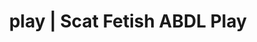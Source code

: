 ---
categories:
- Shibari
- Latex Fetish
- Vintage Boudoir
- ASMR Porn
- Mindful Kink
image: /assets/images/1747714217229.jpg
layout: post
schema:
  description: Premium adult content featuring Scat Fetish, ABDL Play. High-quality
    artwork with provocative themes.
  keywords:
  - Roleplay Fantasies
  - ABDL Play
  - Lingerie Art
  - Digital Dominance
  - Spiritual Kink
  - ASMR Erotica
  - Scat Fetish
  name: 1747714217229 | Scat Fetish ABDL Play
  type: VisualArtwork
seo:
  description: Featured content with exclusive Scat Fetish, ABDL Play. HD images available.
  keywords: Scat Fetish, ABDL Play
  og_image: /assets/images/1747714217229.jpg
  schema_type: VisualArtwork
tags:
- '#play'
- Scat Fetish
- ABDL Play
title: play | Scat Fetish ABDL Play
---